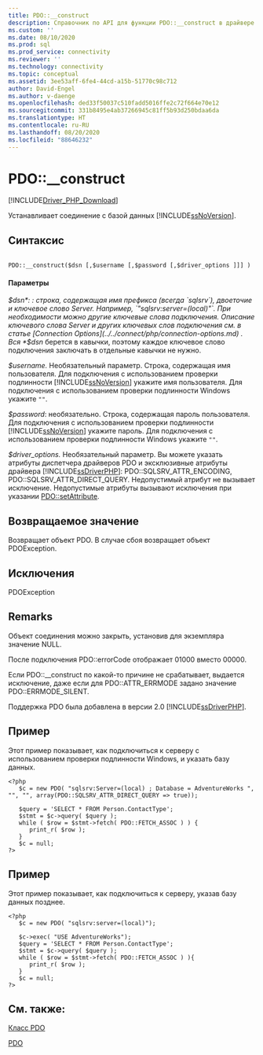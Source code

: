 ```yaml
---
title: PDO::__construct
description: Справочник по API для функции PDO::__construct в драйвере Microsoft PDO_SQLSRV для PHP для SQL Server.
ms.custom: ''
ms.date: 08/10/2020
ms.prod: sql
ms.prod_service: connectivity
ms.reviewer: ''
ms.technology: connectivity
ms.topic: conceptual
ms.assetid: 3ee53aff-6fe4-44cd-a15b-51770c98c712
author: David-Engel
ms.author: v-daenge
ms.openlocfilehash: ded33f50037c510fadd5016ffe2c72f664e70e12
ms.sourcegitcommit: 331b8495e4ab37266945c81ff5b93d250bdaa6da
ms.translationtype: HT
ms.contentlocale: ru-RU
ms.lasthandoff: 08/20/2020
ms.locfileid: "88646232"
---
```

# <a name="pdo__construct"></a>PDO::__construct
[!INCLUDE[Driver_PHP_Download](../../includes/driver_php_download.md)]

Устанавливает соединение с базой данных [!INCLUDE[ssNoVersion](../../includes/ssnoversion-md.md)].  
  
## <a name="syntax"></a>Синтаксис  
  
```  
  
PDO::__construct($dsn [,$username [,$password [,$driver_options ]]] )  
```  
  
#### <a name="parameters"></a>Параметры  
*$dsn*: : строка, содержащая имя префикса (всегда `sqlsrv`), двоеточие и ключевое слово Server. Например, `"sqlsrv:server=(local)"`. При необходимости можно другие ключевые слова подключения. Описание ключевого слова Server и других ключевых слов подключения см. в статье [Connection Options](../../connect/php/connection-options.md) . Вся *$dsn* берется в кавычки, поэтому каждое ключевое слово подключения заключать в отдельные кавычки не нужно.  
  
*$username.* Необязательный параметр. Строка, содержащая имя пользователя. Для подключения с использованием проверки подлинности [!INCLUDE[ssNoVersion](../../includes/ssnoversion-md.md)] укажите имя пользователя. Для подключения с использованием проверки подлинности Windows укажите `""`.  
  
*$password*: необязательно. Строка, содержащая пароль пользователя. Для подключения с использованием проверки подлинности [!INCLUDE[ssNoVersion](../../includes/ssnoversion-md.md)] укажите пароль. Для подключения с использованием проверки подлинности Windows укажите `""`.  
  
*$driver_options.* Необязательный параметр. Вы можете указать атрибуты диспетчера драйверов PDO и эксклюзивные атрибуты драйвера [!INCLUDE[ssDriverPHP](../../includes/ssdriverphp_md.md)]: PDO::SQLSRV_ATTR_ENCODING, PDO::SQLSRV_ATTR_DIRECT_QUERY. Недопустимый атрибут не вызывает исключение. Недопустимые атрибуты вызывают исключения при указании [PDO::setAttribute](../../connect/php/pdo-setattribute.md).  
  
## <a name="return-value"></a>Возвращаемое значение  
Возвращает объект PDO. В случае сбоя возвращает объект PDOException.  
  
## <a name="exceptions"></a>Исключения  
PDOException  
  
## <a name="remarks"></a>Remarks  
Объект соединения можно закрыть, установив для экземпляра значение NULL.  
  
После подключения PDO::errorCode отображает 01000 вместо 00000.  
  
Если PDO::__construct по какой-то причине не срабатывает, выдается исключение, даже если для PDO::ATTR_ERRMODE задано значение PDO::ERRMODE_SILENT.  
  
Поддержка PDO была добавлена в версии 2.0 [!INCLUDE[ssDriverPHP](../../includes/ssdriverphp_md.md)].  
  
## <a name="example"></a>Пример  
Этот пример показывает, как подключиться к серверу с использованием проверки подлинности Windows, и указать базу данных.  
  
```  
<?php  
   $c = new PDO( "sqlsrv:Server=(local) ; Database = AdventureWorks ", "", "", array(PDO::SQLSRV_ATTR_DIRECT_QUERY => true));   
  
   $query = 'SELECT * FROM Person.ContactType';   
   $stmt = $c->query( $query );   
   while ( $row = $stmt->fetch( PDO::FETCH_ASSOC ) ) {   
      print_r( $row );   
   }  
   $c = null;   
?>  
```  
  
## <a name="example"></a>Пример  
Этот пример показывает, как подключиться к серверу, указав базу данных позднее.  
  
```  
<?php  
   $c = new PDO( "sqlsrv:server=(local)");  
  
   $c->exec( "USE AdventureWorks");  
   $query = 'SELECT * FROM Person.ContactType';  
   $stmt = $c->query( $query );  
   while ( $row = $stmt->fetch( PDO::FETCH_ASSOC ) ){  
      print_r( $row );  
   }  
   $c = null;  
?>  
```  
  
## <a name="see-also"></a>См. также:  
[Класс PDO](../../connect/php/pdo-class.md)

[PDO](https://php.net/manual/book.pdo.php)  
  
